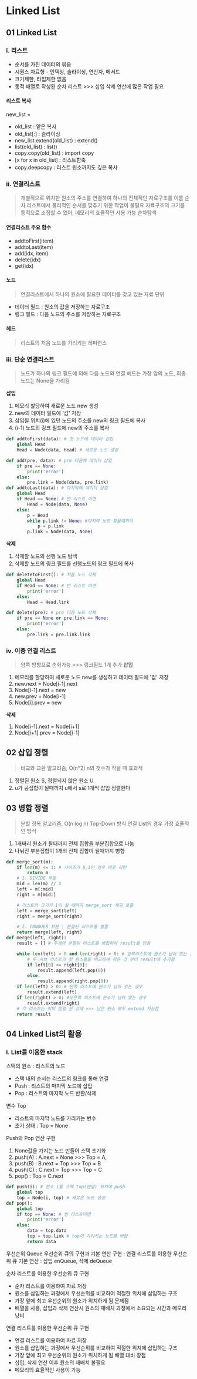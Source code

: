 # Linked List
## 01 Linked List
### ⅰ. 리스트
- 순서를 가진 데이터의 묶음
- 시퀀스 자료형 - 인덱싱, 슬라이싱, 연산자, 메서드
- 크기제한, 타입제한 없음
- 동적 배열로 작성된 순차 리스트 >>> 삽입 삭제 연산에 많은 작업 필요
#### 리스트 복사
new_list =
- old_list : 얕은 복사
- old_list[:] : 슬라이싱
- new_list.extend(old_list) : extend()
- list(old_list) : list()
- copy.copy(old_list) : import copy
- [x for x in old_list] : 리스트함축
- copy.deepcopy : 리스트 원소까지도 깊은 복사

### ⅱ. 연결리스트
> 개별적으로 위치한 원소의 주소를 연결하여 하나의 전체적인 자료구조를 이룸
> 순차 리스트에서 물리적인 순서를 맞추기 위한 작업이 불필요
> 자료구조의 크기를 동적으로 조정할 수 있어, 메모리의 효율적인 사용 가능
> 순차탐색

#### 연결리스트 주요 함수
- addtoFirst(item)
- addtoLast(item)
- add(idx, item)
- delete(idx)
- get(idx)

#### 노드
> 연결리스트에서 하나의 원소에 필요한 데이터를 갖고 있는 자료 단위
- 데이터 필드 : 원소의 값을 저장하는 자료구조
- 링크 필드 : 다음 노드의 주소를 저장하는 자료구조

#### 헤드
> 리스트의 처음 노드를 가리키는 레퍼런스

### ⅲ. 단순 연결리스트
> 노드가 하나의 링크 필드에 의해 다음 노드와 연결
> 헤드는 가장 앞의 노드, 최종 노드는 None을 가리킴

**삽입**
1. 메모리 할당하여 새로운 노드 new 생성
2. new의 데이터 필드에 '값' 저장
3. 삽입될 위치(i)에 있던 노드의 주소를 new의 링크 필드에 복사
4. (i-1) 노드의 링크 필드에 new의 주소를 복사

```python
def addtoFirst(data): # 첫 노드에 데이터 삽입
    global Head
    Head = Node(data, Head) # 새로운 노드 생성

def add(pre, data): # pre 다음에 데이터 삽입
    if pre == None:
        print('error')
    else:
        pre.link = Node(data, pre.link)
def addtoLast(data): # 마지막에 데이터 삽입
    global Head
    if Head == None: # 빈 리스트 이면
        Head = Node(data, None)
    else:
        p = Head
        while p.link != None: #마지막 노드 찾을때까지
            p = p.link
        p.link = Node(data, None)
```

**삭제**
1. 삭제할 노드의 선행 노드 탐색
2. 삭제할 노드의 링크 필드를 선행노드의 링크 필드에 복사

```python
def deletetoFirst(): # 처음 노드 삭제
    global Head
    if Head == None: # 빈 리스트 이면
        print('error')
    else:
        Head = Head.link

def delete(pre): # pre 다음 노드 삭제
    if pre == None or pre.link == None:
        print('error')
    else:
        pre.link = pre.link.link
```

### ⅳ. 이중 연결 리스트
> 양쪽 방향으로 순회가능 >>> 링크필드 1개 추가
**삽입**
1. 메모리를 할당하여 새로운 노드 new를 생성하고 데이터 필드에 '값' 저장
2. new.next = Node[i-1].next
3. Node[i-1].next = new
4. new.prev = Node[i-1]
5. Node[i].prev = new

**삭제**
1. Node[i-1].next = Node[i+1]
2. Node[i+1].prev = Node[i-1]

## 02 삽입 정렬
> 비교와 교환 알고리즘, O(n^2)
> n의 갯수가 작을 때 효과적

1. 정렬된 원소 S, 정렬되지 않은 원소 U
2. u가 공집합이 될때까지 u에서 s로 1개씩 삽입 정렬한다

## 03 병합 정렬
> 분할 정복 알고리즘, O(n log n)
> Top-Down 방식
> 연결 List의 경우 가장 효율적인 방식

1. 1개짜리 원소가 될때까지 전체 집합을 부분집합으로 나눔
2. 나눠진 부분집합이 1개의 전체 집합이 될때까지 병합

```python
def merge_sort(m):
    if len(m) <= 1: # 사이즈가 0,1인 경우 바로 리턴
        return m
    # 1. DIVIDE 부분
    mid = len(m) // 2
    left = m[:mid]
    right = m[mid:]

    # 리스트의 크기가 1이 될 때까지 merge_sort 재귀 호출
    left = merge_sort(left)
    right = merge_sort(right)

    # 2. CONQUER 부분 : 분할된 리스트를 병합
    return merge(left, right)
def merge(left, right):
    result = [] # 두개의 분할된 리스트를 병합하여 result를 만듬

    while len(left) > 0 and len(right) > 0: # 양쪽리스트에 원소가 남아 있는 경우
        # 두 서브 리스트의 첫 원소들을 비교하여 작은 것 부터 result에 추가함
        if left[0] <= right[0]:
            result.append(left.pop(0))
        else:
            result.append(right.pop(0))
    if len(left) > 0: # 왼쪽 리스트에 원소가 남아 있는 경우
        result.extend(left)
    if len(right) > 0: #오른쪽 리스트에 원소가 남아 있는 경우
        result.extend(right)
    # 각 리스트는 이미 정렬 된 상태 >>> 남은 원소 모두 extend 가능함
    return result
```
## 04 Linked List의 활용

### ⅰ. List를 이용한 stack

스택의 원소 : 리스트의 노드
- 스택 내의 순서는 리스트의 링크를 통해 연결
- Push : 리스트의 마지막 노드에 삽입
- Pop : 리스트의 마지막 노드 반환/삭제

변수 Top
- 리스트의 마지막 노드를 가리키는 변수
- 초기 상태 : Top = None

Push와 Pop 연산 구현
1. None값을 가지는 노드 만들어 스택 초기화
2. push(A) : A.next = None >>> Top = A, 
3. push(B) : B.next = Top >>> Top = B
4. push(C) : C.next = Top >>> Top = C
5. pop() : Top = C.next

```python
def push(i): # 원소 i를 스택 top(맨앞) 위치에 push
    global top
    top = Node(i, top) # 새로운 노드 생성
def pop():
    global top
    if top == None: # 빈 리스트이면
        print('error')
    else:
        data = top.data
        top = top.link # top이 가리키는 노드를 바꿈
        return data
```

우선순위 Queue
우선순위 큐의 구현과 기본 연산
구현 : 연결 리스트를 이용한 우선순위 큐
기본 연산 : 삽입 enQueue, 삭제 deQueue

순차 리스트를 이용한 우선순위 큐 구현
- 순차 리스트를 이용하여 자료 저장
- 원소를 삽입하는 과정에서 우선순위를 비교하여 적절한 위치에 삽입하는 구조
- 가장 앞에 최고 우선순위의 원소가 위치하게 됨
문제점
- 배열을 사용, 삽입과 삭제 연산시 원소의 재배치 과정에서 소요되는 시간과 메모리 낭비

연결 리스트를 이용한 우선순위 큐 구현
- 연결 리스트를 이용하여 자료 저장
- 원소를 삽입하는 과정에서 우선순위를 비교하여 적절한 위치에 삽입하는 구조
- 가장 앞에 최고 우선순위의 원소가 위치하게 됨
배열 대비 장점
- 삽입, 삭제 연산 이후 원소의 재배치 불필요
- 메모리의 효율적인 사용이 가능
